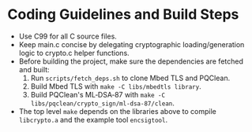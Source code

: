 Coding Guidelines and Build Steps
================================

- Use C99 for all C source files.
- Keep main.c concise by delegating cryptographic loading/generation logic to
  crypto.c helper functions.
- Before building the project, make sure the dependencies are fetched and built:
  1. Run `scripts/fetch_deps.sh` to clone Mbed TLS and PQClean.
  2. Build Mbed TLS with `make -C libs/mbedtls library`.
  3. Build PQClean's ML‑DSA‑87 with `make -C libs/pqclean/crypto_sign/ml-dsa-87/clean`.
- The top level `make` depends on the libraries above to compile `libcrypto.a`
  and the example tool `encsigtool`.
